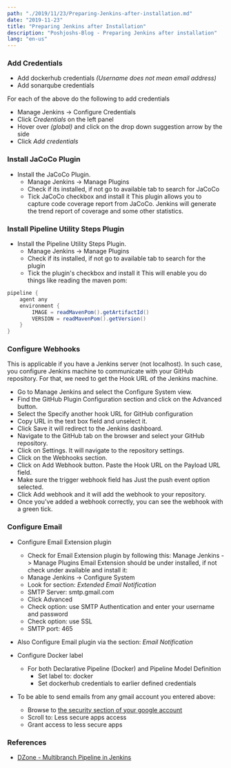 ```yaml
---
path: "./2019/11/23/Preparing-Jenkins-after-installation.md"
date: "2019-11-23"
title: "Preparing Jenkins after Installation"
description: "Poshjoshs-Blog - Preparing Jenkins after installation"
lang: "en-us"
---
```


### Add Credentials ###
- Add dockerhub credentials _(Username does not mean email address)_
- Add sonarqube credentials

For each of the above do the following to add credentials  
  * Manage Jenkins -> Configure Credentials
  * Click _Credentials_ on the left panel
  * Hover over _(global)_ and click on the drop down suggestion arrow by the side
  * Click _Add credentials_

### Install JaCoCo Plugin ###
- Install the JaCoCo Plugin.
  * Manage Jenkins -> Manage Plugins
  * Check if its installed, if not go to available tab to search for JaCoCo
  * Tick JaCoCo checkbox and install it
This plugin allows you to capture code coverage report from JaCoCo. Jenkins will generate the trend report of coverage and some other statistics.

### Install Pipeline Utility Steps Plugin ###
- Install the Pipeline Utility Steps Plugin.
  * Manage Jenkins -> Manage Plugins
  * Check if its installed, if not go to available tab to search for the plugin
  * Tick the plugin's checkbox and install it
This will enable you do things like reading the maven pom:
```groovy
pipeline {
    agent any
    environment {
        IMAGE = readMavenPom().getArtifactId()
        VERSION = readMavenPom().getVersion()
    }
}
```

### Configure Webhooks ###
This is applicable if you have a Jenkins server (not localhost). In such case,
you configure Jenkins machine to communicate with your GitHub repository.
For that, we need to get the Hook URL of the Jenkins machine.

- Go to Manage Jenkins and select the Configure System view.
- Find the GitHub Plugin Configuration section and click on the Advanced button.
- Select the Specify another hook URL for GitHub configuration
- Copy URL in the text box field and unselect it.
- Click Save it will redirect to the Jenkins dashboard.
- Navigate to the GitHub tab on the browser and select your GitHub repository.
- Click on Settings. It will navigate to the repository settings.
- Click on the Webhooks section.  
- Click on Add Webhook button. Paste the Hook URL on the Payload URL field.
- Make sure the trigger webhook field has Just the push event option selected.
- Click Add webhook and it will add the webhook to your repository.
- Once you've added a webhook correctly, you can see the webhook with a green tick.

### Configure Email ###
- Configure Email Extension plugin
  * Check for Email Extension plugin by following this: Manage Jenkins -> Manage Plugins
  Email Extension should be under installed, if not check under available and install it:
  * Manage Jenkins -> Configure System
  * Look for section: _Extended Email Notification_
  * SMTP Server: smtp.gmail.com
  * Click Advanced
  * Check option: use SMTP Authentication and enter your username and password
  * Check option: use SSL
  * SMTP port: 465   
- Also Configure Email plugin via the section: _Email Notification_
- Configure Docker label
  * For both Declarative Pipeline (Docker) and Pipeline Model Definition
    - Set label to: docker
    - Set dockerhub credentials to earlier defined credentials

- To be able to send emails from any gmail account you entered above:
  * Browse to [the security section of your google account](https://myaccount.google.com/security)
  * Scroll to: Less secure apps access
  * Grant access to less secure apps

### References ###

- [DZone - Multibranch Pipeline in Jenkins](https://dzone.com/articles/implement-ci-for-multibranch-pipeline-in-jenkins)
